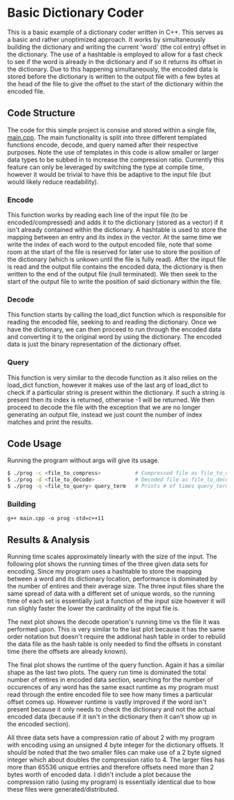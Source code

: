 # Basic Dictionary Coder

This is a basic example of a dictionary coder written in C++.  This serves as a basic and rather unoptimized approach.  It works by simultaneously building the dictionary and writing the current 'word' (the col entry) offset in the dictionary.  The use of a hashtable is employed to allow for a fast check to see if the word is already in the dictionary and if so it returns its offset in the dictionary.  Due to this happening simultaneously, the encoded data is stored before the dictionary is written to the output file with a few bytes at the head of the file to give the offset to the start of the dictionary within the encoded file.

## Code Structure
The code for this simple project is consise and stored within a single file, [main.cpp](https://github.com/Mjdgithuber/BasicDictionaryCoder/blob/master/src/main.cpp).  The main functionality is split into three different templated functions encode, decode, and query named after their respective purposes.  Note the use of templates in this code is allow smaller or larger data types to be subbed in to increase the compression ratio.  Currently this feature can only be leveraged by switching the type at compile time, however it would be trivial to have this be adaptive to the input file (but would likely reduce readability).

### Encode
This function works by reading each line of the input file (to be encoded/compressed) and adds it to the dictionary (stored as a vector) if it isn't already contained within the dictionary.  A hashtable is used to store the mapping between an entry and its index in the vector.  At the same time we write the index of each word to the output encoded file, note that some room at the start of the file is reserved for later use to store the position of the dictionary (which is unkown until the file is fully read).  After the input file is read and the output file contains the encoded data, the dictionary is then written to the end of the output file (null terminated).  We then seek to the start of the output file to write the position of said dictionary within the file.

### Decode
This function starts by calling the load_dict function which is responsible for reading the encoded file, seeking to and reading the dictionary.  Once we have the dictionary, we can then proceed to run through the encoded data and converting it to the original word by using the dictionary.  The encoded data is just the binary representation of the dictionary offset.

### Query
This function is very similar to the decode function as it also relies on the load_dict function, however it makes use of the last arg of load_dict to check if a particular string is present within the dictionary.  If such a string is present then its index is returned, otherwise -1 will be returned.  We then proceed to decode the file with the exception that we are no longer generating an output file, instead we just count the number of index matches and print the results.

## Code Usage
Running the program without args will give its usage.
```bash
$ ./prog -c <file_to_compress>           # Compressed file as file_to_compress.enc
$ ./prog -d <file_to_decode>             # Decoded file as file_to_decode.dec
$ ./prog -q <file_to_query> query_term   # Prints # of times query_term shows up in file_to_query
```

### Building
`g++ main.cpp -o prog -std=c++11`

## Results & Analysis
Running time scales approximately linearly with the size of the input.  The following plot shows the running times of the three given data sets for encoding.  Since my program uses a hashtable to store the mapping between a word and its dictionary location, performance is dominated by the number of entires and their average size.  The three input files share the same spread of data with a different set of unique words, so the running time of each set is essentially just a function of the input size however it will run slighly faster the lower the cardinality of the input file is.

The next plot shows the decode operation's running time vs the file it was performed upon.  This is very similar to the last plot because it has the same order notation but doesn't require the addional hash table in order to rebuild the data file as the hash table is only needed to find the offsets in constant time (here the offsets are already known).  

The final plot shows the runtime of the query function.  Again it has a similar shape as the last two plots.  The query run time is dominated the total number of entires in encoded data section, searching for the number of occurences of any word has the same exact runtime as my program must read through the entire encoded file to see how many times a particular offset comes up.  However runtime is vastly improved if the word isn't present because it only needs to check the dictionary and not the actual encoded data (because if it isn't in the dictionary then it can't show up in the encoded section).

All three data sets have a compression ratio of about 2 with my program with encoding using an unsigned 4 byte integer for the dictionary offsets.  It should be noted that the two smaller files can make use of a 2 byte signed integer which about doubles the compression ratio to 4.  The larger files has more than 65536 unique entries and therefore offsets need more than 2 bytes worth of encoded data.  I didn't include a plot because the compression ratio (using my program) is essentially identical due to how these files were generated/distributed.
